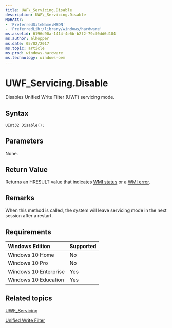 ```yaml
---
title: UWF\_Servicing.Disable
description: UWF\_Servicing.Disable
MSHAttr:
- 'PreferredSiteName:MSDN'
- 'PreferredLib:/library/windows/hardware'
ms.assetid: 6196d90a-1414-4e6b-b2f2-79cf0dd6d184
ms.author: alhopper
ms.date: 05/02/2017
ms.topic: article
ms.prod: windows-hardware
ms.technology: windows-oem
---
```

# UWF\_Servicing.Disable

Disables Unified Write Filter (UWF) servicing mode.

## Syntax

```powershell
UInt32 Disable();
```

## Parameters

None.

## Return Value

Returns an HRESULT value that indicates [WMI status](http://go.microsoft.com/fwlink/p/?LinkID=208318) or a [WMI error](http://go.microsoft.com/fwlink/p/?LinkID=208317).

## Remarks

When this method is called, the system will leave servicing mode in the next session after a restart.

## Requirements

| Windows Edition       | Supported |
|:----------------------|:----------|
| Windows 10 Home       | No        |
| Windows 10 Pro        | No        |
| Windows 10 Enterprise | Yes       |
| Windows 10 Education  | Yes       |

## Related topics

[UWF\_Servicing](uwf-servicing.md)

[Unified Write Filter](unified-write-filter.md)